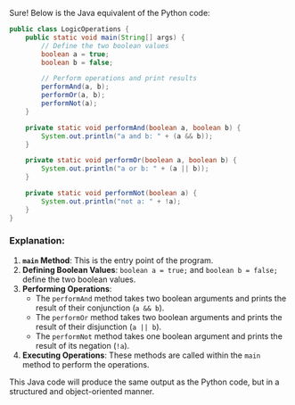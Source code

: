 Sure! Below is the Java equivalent of the Python code:

```java
public class LogicOperations {
    public static void main(String[] args) {
        // Define the two boolean values
        boolean a = true;
        boolean b = false;

        // Perform operations and print results
        performAnd(a, b);
        performOr(a, b);
        performNot(a);
    }

    private static void performAnd(boolean a, boolean b) {
        System.out.println("a and b: " + (a && b));
    }

    private static void performOr(boolean a, boolean b) {
        System.out.println("a or b: " + (a || b));
    }

    private static void performNot(boolean a) {
        System.out.println("not a: " + !a);
    }
}
```

### Explanation:
1. **`main` Method**: This is the entry point of the program.
2. **Defining Boolean Values**: `boolean a = true;` and `boolean b = false;` define the two boolean values.
3. **Performing Operations**:
   - The `performAnd` method takes two boolean arguments and prints the result of their conjunction (`a && b`).
   - The `performOr` method takes two boolean arguments and prints the result of their disjunction (`a || b`).
   - The `performNot` method takes one boolean argument and prints the result of its negation (`!a`).
4. **Executing Operations**: These methods are called within the `main` method to perform the operations.

This Java code will produce the same output as the Python code, but in a structured and object-oriented manner.
